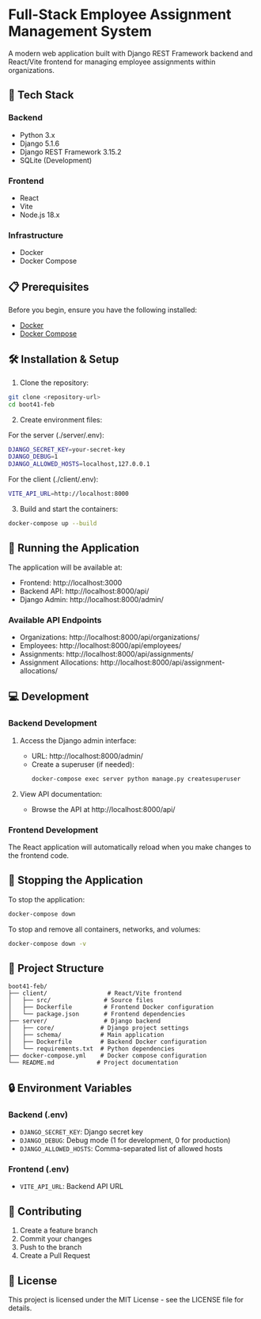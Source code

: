 # Full-Stack Employee Assignment Management System

A modern web application built with Django REST Framework backend and React/Vite frontend for managing employee assignments within organizations.

## 🚀 Tech Stack

### Backend
- Python 3.x
- Django 5.1.6
- Django REST Framework 3.15.2
- SQLite (Development)

### Frontend
- React
- Vite
- Node.js 18.x

### Infrastructure
- Docker
- Docker Compose

## 📋 Prerequisites

Before you begin, ensure you have the following installed:
- [Docker](https://docs.docker.com/get-docker/)
- [Docker Compose](https://docs.docker.com/compose/install/)

## 🛠️ Installation & Setup

1. Clone the repository:
```bash
git clone <repository-url>
cd boot41-feb
```

2. Create environment files:

For the server (./server/.env):
```bash
DJANGO_SECRET_KEY=your-secret-key
DJANGO_DEBUG=1
DJANGO_ALLOWED_HOSTS=localhost,127.0.0.1
```

For the client (./client/.env):
```bash
VITE_API_URL=http://localhost:8000
```

3. Build and start the containers:
```bash
docker-compose up --build
```

## 🚀 Running the Application

The application will be available at:
- Frontend: http://localhost:3000
- Backend API: http://localhost:8000/api/
- Django Admin: http://localhost:8000/admin/

### Available API Endpoints

- Organizations: http://localhost:8000/api/organizations/
- Employees: http://localhost:8000/api/employees/
- Assignments: http://localhost:8000/api/assignments/
- Assignment Allocations: http://localhost:8000/api/assignment-allocations/

## 💻 Development

### Backend Development

1. Access the Django admin interface:
   - URL: http://localhost:8000/admin/
   - Create a superuser (if needed):
     ```bash
     docker-compose exec server python manage.py createsuperuser
     ```

2. View API documentation:
   - Browse the API at http://localhost:8000/api/

### Frontend Development

The React application will automatically reload when you make changes to the frontend code.

## 🛑 Stopping the Application

To stop the application:
```bash
docker-compose down
```

To stop and remove all containers, networks, and volumes:
```bash
docker-compose down -v
```

## 📝 Project Structure

```
boot41-feb/
├── client/                 # React/Vite frontend
│   ├── src/               # Source files
│   ├── Dockerfile         # Frontend Docker configuration
│   └── package.json       # Frontend dependencies
├── server/                # Django backend
│   ├── core/             # Django project settings
│   ├── schema/           # Main application
│   ├── Dockerfile        # Backend Docker configuration
│   └── requirements.txt  # Python dependencies
├── docker-compose.yml    # Docker compose configuration
└── README.md            # Project documentation
```

## 🔒 Environment Variables

### Backend (.env)
- `DJANGO_SECRET_KEY`: Django secret key
- `DJANGO_DEBUG`: Debug mode (1 for development, 0 for production)
- `DJANGO_ALLOWED_HOSTS`: Comma-separated list of allowed hosts

### Frontend (.env)
- `VITE_API_URL`: Backend API URL

## 🤝 Contributing

1. Create a feature branch
2. Commit your changes
3. Push to the branch
4. Create a Pull Request

## 📄 License

This project is licensed under the MIT License - see the LICENSE file for details.
